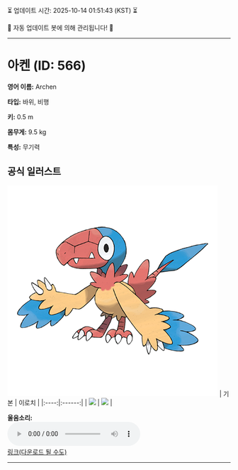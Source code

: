 
⏳ 업데이트 시간: 2025-10-14 01:51:43 (KST) ⏳

🤖 자동 업데이트 봇에 의해 관리됩니다! 🤖

---

# 아켄 (ID: 566)
**영어 이름:** Archen

**타입:** 바위, 비행

**키:** 0.5 m

**몸무게:** 9.5 kg

**특성:** 무기력

## 공식 일러스트
![](https://raw.githubusercontent.com/PokeAPI/sprites/master/sprites/pokemon/other/official-artwork/566.png)
| 기본 | 이로치 |
|:----:|:------:|
| <img src="http://play.pokemonshowdown.com/sprites/ani/archen.gif" width="200"> | <img src="http://play.pokemonshowdown.com/sprites/ani-shiny/archen.gif" width="200"> |

**울음소리:**<br><audio controls src="https://raw.githubusercontent.com/PokeAPI/cries/main/cries/pokemon/latest/566.ogg"></audio><br> [링크(다운로드 될 수도)](https://raw.githubusercontent.com/PokeAPI/cries/main/cries/pokemon/latest/566.ogg)


---
